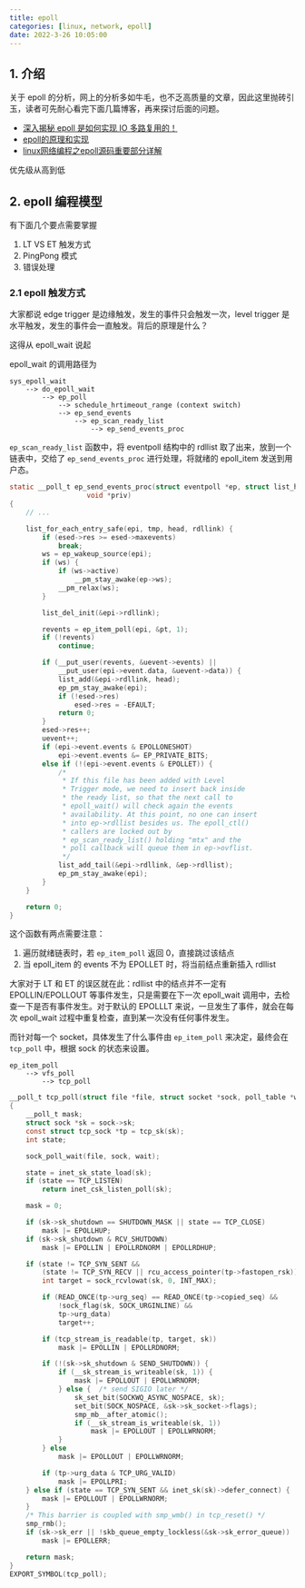 ```yaml
---
title: epoll
categories: [linux, network, epoll]
date: 2022-3-26 10:05:00
---
```


## 1. 介绍

关于 epoll 的分析，网上的分析多如牛毛，也不乏高质量的文章，因此这里抛砖引玉，读者可先耐心看完下面几篇博客，再来探讨后面的问题。

- [深入揭秘 epoll 是如何实现 IO 多路复用的！](https://zhuanlan.zhihu.com/p/361750240)
- [epoll的原理和实现](https://tqr.ink/2017/10/05/implementation-of-epoll/)
- [linux网络编程之epoll源码重要部分详解](https://zhuanlan.zhihu.com/p/147549069)

优先级从高到低

## 2. epoll 编程模型

有下面几个要点需要掌握

1. LT VS ET 触发方式
2. PingPong 模式
3. 错误处理

### 2.1 epoll 触发方式

大家都说 edge trigger 是边缘触发，发生的事件只会触发一次，level trigger 是水平触发，发生的事件会一直触发。背后的原理是什么？

这得从 epoll_wait 说起

epoll_wait 的调用路径为

```text
sys_epoll_wait
    --> do_epoll_wait
        --> ep_poll
            --> schedule_hrtimeout_range (context switch)
            --> ep_send_events
                --> ep_scan_ready_list
                    --> ep_send_events_proc
```

`ep_scan_ready_list` 函数中，将 eventpoll 结构中的 rdllist 取了出来，放到一个链表中，交给了 `ep_send_events_proc` 进行处理，将就绪的 epoll_item 发送到用户态。

```c
static __poll_t ep_send_events_proc(struct eventpoll *ep, struct list_head *head,
			       void *priv)
{
	// ...

	list_for_each_entry_safe(epi, tmp, head, rdllink) {
		if (esed->res >= esed->maxevents)
			break;
		ws = ep_wakeup_source(epi);
		if (ws) {
			if (ws->active)
				__pm_stay_awake(ep->ws);
			__pm_relax(ws);
		}

		list_del_init(&epi->rdllink);

		revents = ep_item_poll(epi, &pt, 1);
		if (!revents)
			continue;

		if (__put_user(revents, &uevent->events) ||
		    __put_user(epi->event.data, &uevent->data)) {
			list_add(&epi->rdllink, head);
			ep_pm_stay_awake(epi);
			if (!esed->res)
				esed->res = -EFAULT;
			return 0;
		}
		esed->res++;
		uevent++;
		if (epi->event.events & EPOLLONESHOT)
			epi->event.events &= EP_PRIVATE_BITS;
		else if (!(epi->event.events & EPOLLET)) {
			/*
			 * If this file has been added with Level
			 * Trigger mode, we need to insert back inside
			 * the ready list, so that the next call to
			 * epoll_wait() will check again the events
			 * availability. At this point, no one can insert
			 * into ep->rdllist besides us. The epoll_ctl()
			 * callers are locked out by
			 * ep_scan_ready_list() holding "mtx" and the
			 * poll callback will queue them in ep->ovflist.
			 */
			list_add_tail(&epi->rdllink, &ep->rdllist);
			ep_pm_stay_awake(epi);
		}
	}

	return 0;
}
```

这个函数有两点需要注意：
1. 遍历就绪链表时，若 `ep_item_poll` 返回 0，直接跳过该结点
2. 当 epoll_item 的 events 不为 EPOLLET 时，将当前结点重新插入 rdllist

大家对于 LT 和 ET 的误区就在此：rdllist 中的结点并不一定有 EPOLLIN/EPOLLOUT 等事件发生，只是需要在下一次 epoll_wait 调用中，去检查一下是否有事件发生。对于默认的 EPOLLLT 来说，一旦发生了事件，就会在每次 epoll_wait 过程中重复检查，直到某一次没有任何事件发生。

而针对每一个 socket，具体发生了什么事件由 `ep_item_poll` 来决定，最终会在 `tcp_poll` 中，根据 sock 的状态来设置。

```text
ep_item_poll
    --> vfs_poll
        --> tcp_poll
```

```c
__poll_t tcp_poll(struct file *file, struct socket *sock, poll_table *wait)
{
	__poll_t mask;
	struct sock *sk = sock->sk;
	const struct tcp_sock *tp = tcp_sk(sk);
	int state;

	sock_poll_wait(file, sock, wait);

	state = inet_sk_state_load(sk);
	if (state == TCP_LISTEN)
		return inet_csk_listen_poll(sk);

	mask = 0;

	if (sk->sk_shutdown == SHUTDOWN_MASK || state == TCP_CLOSE)
		mask |= EPOLLHUP;
	if (sk->sk_shutdown & RCV_SHUTDOWN)
		mask |= EPOLLIN | EPOLLRDNORM | EPOLLRDHUP;

	if (state != TCP_SYN_SENT &&
	    (state != TCP_SYN_RECV || rcu_access_pointer(tp->fastopen_rsk))) {
		int target = sock_rcvlowat(sk, 0, INT_MAX);

		if (READ_ONCE(tp->urg_seq) == READ_ONCE(tp->copied_seq) &&
		    !sock_flag(sk, SOCK_URGINLINE) &&
		    tp->urg_data)
			target++;

		if (tcp_stream_is_readable(tp, target, sk))
			mask |= EPOLLIN | EPOLLRDNORM;

		if (!(sk->sk_shutdown & SEND_SHUTDOWN)) {
			if (__sk_stream_is_writeable(sk, 1)) {
				mask |= EPOLLOUT | EPOLLWRNORM;
			} else {  /* send SIGIO later */
				sk_set_bit(SOCKWQ_ASYNC_NOSPACE, sk);
				set_bit(SOCK_NOSPACE, &sk->sk_socket->flags);
				smp_mb__after_atomic();
				if (__sk_stream_is_writeable(sk, 1))
					mask |= EPOLLOUT | EPOLLWRNORM;
			}
		} else
			mask |= EPOLLOUT | EPOLLWRNORM;

		if (tp->urg_data & TCP_URG_VALID)
			mask |= EPOLLPRI;
	} else if (state == TCP_SYN_SENT && inet_sk(sk)->defer_connect) {
		mask |= EPOLLOUT | EPOLLWRNORM;
	}
	/* This barrier is coupled with smp_wmb() in tcp_reset() */
	smp_rmb();
	if (sk->sk_err || !skb_queue_empty_lockless(&sk->sk_error_queue))
		mask |= EPOLLERR;

	return mask;
}
EXPORT_SYMBOL(tcp_poll);
```